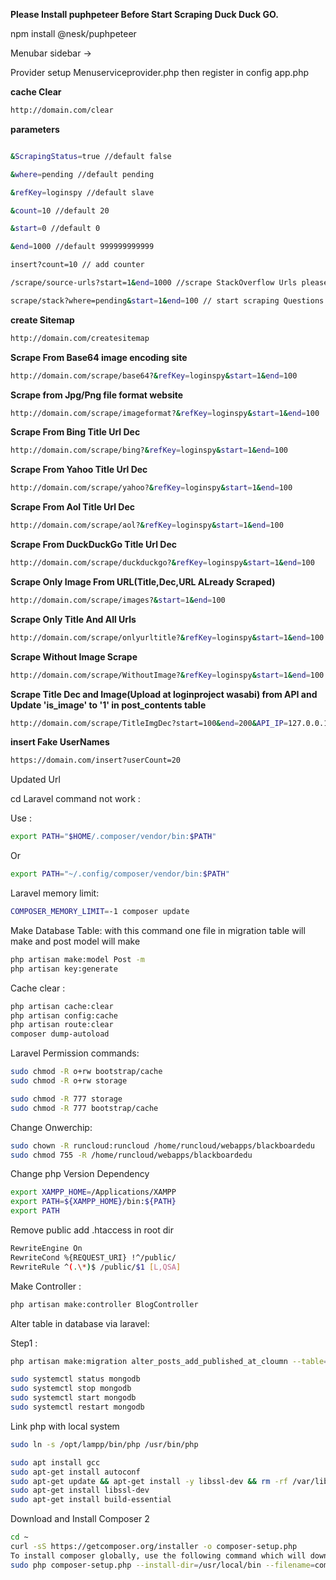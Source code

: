 **Please Install puphpeteer Before Start Scraping Duck Duck GO.**

npm install @nesk/puphpeteer

Menubar sidebar ->

Provider setup
Menuserviceprovider.php
then register in config app.php

**cache Clear**

```sh
http://domain.com/clear

```

**parameters**

```sh

&ScrapingStatus=true //default false

&where=pending //default pending

&refKey=loginspy //default slave

&count=10 //default 20

&start=0 //default 0

&end=1000 //default 999999999999

insert?count=10 // add counter

/scrape/source-urls?start=1&end=1000 //scrape StackOverflow Urls please insert counter before this

scrape/stack?where=pending&start=1&end=100 // start scraping Questions & Answers
```

**create Sitemap**

```sh
http://domain.com/createsitemap
```

**Scrape From Base64 image encoding site**

```sh
http://domain.com/scrape/base64?&refKey=loginspy&start=1&end=100
```

**Scrape from Jpg/Png file format website**

```sh
http://domain.com/scrape/imageformat?&refKey=loginspy&start=1&end=100
```

**Scrape From Bing Title Url Dec**

```sh
http://domain.com/scrape/bing?&refKey=loginspy&start=1&end=100
```

**Scrape From Yahoo Title Url Dec**

```sh
http://domain.com/scrape/yahoo?&refKey=loginspy&start=1&end=100
```

**Scrape From Aol Title Url Dec**

```sh
http://domain.com/scrape/aol?&refKey=loginspy&start=1&end=100
```

**Scrape From DuckDuckGo Title Url Dec**

```sh
http://domain.com/scrape/duckduckgo?&refKey=loginspy&start=1&end=100
```

**Scrape Only Image From URL(Title,Dec,URL ALready Scraped)**

```sh
http://domain.com/scrape/images?&start=1&end=100
```

**Scrape Only Title And All Urls**

```sh
http://domain.com/scrape/onlyurltitle?&refKey=loginspy&start=1&end=100
```

**Scrape Without Image Scrape**

```sh
http://domain.com/scrape/WithoutImage?&refKey=loginspy&start=1&end=100
```

**Scrape Title Dec and Image(Upload at loginproject wasabi) from API and Update 'is_image' to '1' in post_contents table**

```sh
http://domain.com/scrape/TitleImgDec?start=100&end=200&API_IP=127.0.0.1
```

**insert Fake UserNames**

```sh
https://domain.com/insert?userCount=20
```

Updated Url

cd Laravel command not work :

Use :

```sh
export PATH="$HOME/.composer/vendor/bin:$PATH"
```

Or

```sh
export PATH="~/.config/composer/vendor/bin:$PATH"
```

Laravel memory limit:

```sh
COMPOSER_MEMORY_LIMIT=-1 composer update
```

Make Database Table: with this command one file in migration table will make and post model will make

```sh
php artisan make:model Post -m
php artisan key:generate
```

Cache clear :

```sh
php artisan cache:clear
php artisan config:cache
php artisan route:clear
composer dump-autoload
```

Laravel Permission commands:

```sh
sudo chmod -R o+rw bootstrap/cache
sudo chmod -R o+rw storage
```

```sh
sudo chmod -R 777 storage
sudo chmod -R 777 bootstrap/cache
```

Change Onwerchip:

```sh
sudo chown -R runcloud:runcloud /home/runcloud/webapps/blackboardedu
sudo chmod 755 -R /home/runcloud/webapps/blackboardedu
```

Change php Version Dependency

```sh
export XAMPP_HOME=/Applications/XAMPP
export PATH=${XAMPP_HOME}/bin:${PATH}
export PATH
```

Remove public add .htaccess in root dir

```sh
RewriteEngine On
RewriteCond %{REQUEST_URI} !^/public/
RewriteRule ^(.\*)$ /public/$1 [L,QSA]
```

Make Controller :

```sh
php artisan make:controller BlogController
```

Alter table in database via laravel:

Step1 :

```sh
php artisan make:migration alter_posts_add_published_at_cloumn --table=posts
```

```sh
sudo systemctl status mongodb
sudo systemctl stop mongodb
sudo systemctl start mongodb
sudo systemctl restart mongodb
```

Link php with local system

```sh
sudo ln -s /opt/lampp/bin/php /usr/bin/php

sudo apt install gcc
sudo apt-get install autoconf
sudo apt-get update && apt-get install -y libssl-dev && rm -rf /var/lib/apt/lists/\*
sudo apt-get install libssl-dev
sudo apt-get install build-essential
```

Download and Install Composer 2

```sh
cd ~
curl -sS https://getcomposer.org/installer -o composer-setup.php
To install composer globally, use the following command which will download and install Composer as a system-wide command named composer, under /usr/local/bin:
sudo php composer-setup.php --install-dir=/usr/local/bin --filename=composer
```
